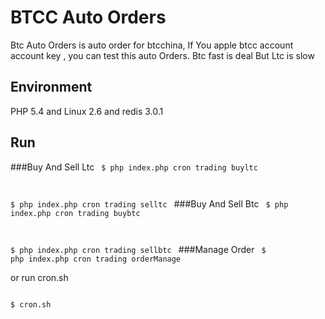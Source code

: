 # BTCC Auto Orders

Btc Auto Orders is auto order for btcchina, If You apple btcc account account key , you can test this auto Orders.
Btc fast is deal But Ltc is slow

## Environment
PHP 5.4 and Linux 2.6 and redis 3.0.1

## Run
###Buy And Sell Ltc
<code>
$ php index.php cron trading buyltc

$ php index.php cron trading selltc
</code>
###Buy And Sell Btc
<code>
$ php index.php cron trading buybtc

$ php index.php cron trading sellbtc
</code>
###Manage Order
<code>
$ php index.php cron trading orderManage
</code>

or run cron.sh

<code>
$ cron.sh
</code>
